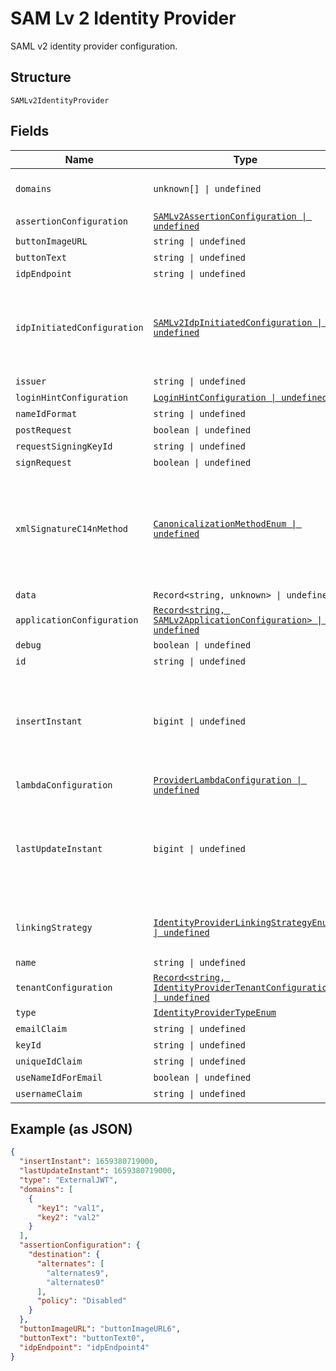 
# SAM Lv 2 Identity Provider

SAML v2 identity provider configuration.

## Structure

`SAMLv2IdentityProvider`

## Fields

| Name | Type | Tags | Description |
|  --- | --- | --- | --- |
| `domains` | `unknown[] \| undefined` | Optional | **Constraints**: *Unique Items Required* |
| `assertionConfiguration` | [`SAMLv2AssertionConfiguration \| undefined`](../../doc/models/sam-lv-2-assertion-configuration.md) | Optional | - |
| `buttonImageURL` | `string \| undefined` | Optional | - |
| `buttonText` | `string \| undefined` | Optional | - |
| `idpEndpoint` | `string \| undefined` | Optional | - |
| `idpInitiatedConfiguration` | [`SAMLv2IdpInitiatedConfiguration \| undefined`](../../doc/models/sam-lv-2-idp-initiated-configuration.md) | Optional | Config for regular SAML IDP configurations that support IdP initiated requests |
| `issuer` | `string \| undefined` | Optional | - |
| `loginHintConfiguration` | [`LoginHintConfiguration \| undefined`](../../doc/models/login-hint-configuration.md) | Optional | - |
| `nameIdFormat` | `string \| undefined` | Optional | - |
| `postRequest` | `boolean \| undefined` | Optional | - |
| `requestSigningKeyId` | `string \| undefined` | Optional | - |
| `signRequest` | `boolean \| undefined` | Optional | - |
| `xmlSignatureC14nMethod` | [`CanonicalizationMethodEnum \| undefined`](../../doc/models/canonicalization-method-enum.md) | Optional | XML canonicalization method enumeration. This is used for the IdP and SP side of FusionAuth SAML. |
| `data` | `Record<string, unknown> \| undefined` | Optional | - |
| `applicationConfiguration` | [`Record<string, SAMLv2ApplicationConfiguration> \| undefined`](../../doc/models/sam-lv-2-application-configuration.md) | Optional | - |
| `debug` | `boolean \| undefined` | Optional | - |
| `id` | `string \| undefined` | Optional | - |
| `insertInstant` | `bigint \| undefined` | Optional | The number of milliseconds since the unix epoch: January 1, 1970 00:00:00 UTC. This value is always in UTC. |
| `lambdaConfiguration` | [`ProviderLambdaConfiguration \| undefined`](../../doc/models/provider-lambda-configuration.md) | Optional | - |
| `lastUpdateInstant` | `bigint \| undefined` | Optional | The number of milliseconds since the unix epoch: January 1, 1970 00:00:00 UTC. This value is always in UTC. |
| `linkingStrategy` | [`IdentityProviderLinkingStrategyEnum \| undefined`](../../doc/models/identity-provider-linking-strategy-enum.md) | Optional | The IdP behavior when no user link has been made yet. |
| `name` | `string \| undefined` | Optional | - |
| `tenantConfiguration` | [`Record<string, IdentityProviderTenantConfiguration> \| undefined`](../../doc/models/identity-provider-tenant-configuration.md) | Optional | - |
| `type` | [`IdentityProviderTypeEnum`](../../doc/models/identity-provider-type-enum.md) | Required | - |
| `emailClaim` | `string \| undefined` | Optional | - |
| `keyId` | `string \| undefined` | Optional | - |
| `uniqueIdClaim` | `string \| undefined` | Optional | - |
| `useNameIdForEmail` | `boolean \| undefined` | Optional | - |
| `usernameClaim` | `string \| undefined` | Optional | - |

## Example (as JSON)

```json
{
  "insertInstant": 1659380719000,
  "lastUpdateInstant": 1659380719000,
  "type": "ExternalJWT",
  "domains": [
    {
      "key1": "val1",
      "key2": "val2"
    }
  ],
  "assertionConfiguration": {
    "destination": {
      "alternates": [
        "alternates9",
        "alternates0"
      ],
      "policy": "Disabled"
    }
  },
  "buttonImageURL": "buttonImageURL6",
  "buttonText": "buttonText0",
  "idpEndpoint": "idpEndpoint4"
}
```

